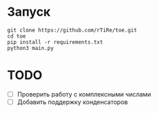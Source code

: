 # Запуск

```
git clone https://github.com/rTiRe/toe.git
cd toe
pip install -r requirements.txt
python3 main.py
```

# TODO

- [ ] Проверить работу с комплексными числами
- [ ] Добавить поддержку конденсаторов